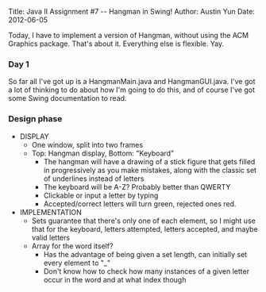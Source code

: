 Title: Java II Assignment #7 -- Hangman in Swing!
Author: Austin Yun
Date: 2012-06-05

Today, I have to implement a version of Hangman, without using the ACM Graphics
package. That's about it. Everything else is flexible. Yay.

### Day 1
So far all I've got up is a HangmanMain.java and HangmanGUI.java. I've got a lot
of thinking to do about how I'm going to do this, and of course I've got some
Swing documentation to read.

### Design phase
*   DISPLAY
    *   One window, split into two frames
    *   Top: Hangman display, Bottom: "Keyboard"
        *   The hangman will have a drawing of a stick figure that gets filled in progressively as you make mistakes, along with the classic set of underlines instead of letters
        *   The keyboard will be A-Z? Probably better than QWERTY
        *   Clickable or input a letter by typing
        *   Accepted/correct letters will turn green, rejected ones red.
*   IMPLEMENTATION
    * Sets guarantee that there's only one of each element, so I might use that for the keyboard, letters attempted, letters accepted, and maybe valid letters
    *   Array for the word itself?
        *   Has the advantage of being given a set length, can initially set every element to "_"
        *   Don't know how to check how many instances of a given letter occur in the word and at what index though
